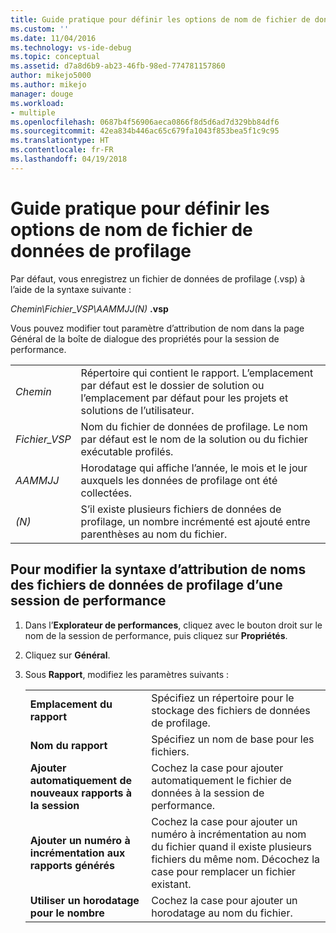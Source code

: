```yaml
---
title: Guide pratique pour définir les options de nom de fichier de données de profilage | Microsoft Docs
ms.custom: ''
ms.date: 11/04/2016
ms.technology: vs-ide-debug
ms.topic: conceptual
ms.assetid: d7a8d6b9-ab23-46fb-98ed-774781157860
author: mikejo5000
ms.author: mikejo
manager: douge
ms.workload:
- multiple
ms.openlocfilehash: 0687b4f56906aeca0866f8d5d6ad7d329bb84df6
ms.sourcegitcommit: 42ea834b446ac65c679fa1043f853bea5f1c9c95
ms.translationtype: HT
ms.contentlocale: fr-FR
ms.lasthandoff: 04/19/2018
---
```

# <a name="how-to-set-performance-data-file-name-options"></a>Guide pratique pour définir les options de nom de fichier de données de profilage

Par défaut, vous enregistrez un fichier de données de profilage (.vsp) à l’aide de la syntaxe suivante :

*Chemin\Fichier_VSP\AAMMJJ(N)* **.vsp**

Vous pouvez modifier tout paramètre d’attribution de nom dans la page Général de la boîte de dialogue des propriétés pour la session de performance.

|||
|-|-|
|*Chemin*|Répertoire qui contient le rapport. L’emplacement par défaut est le dossier de solution ou l’emplacement par défaut pour les projets et solutions de l’utilisateur.|
|*Fichier_VSP*|Nom du fichier de données de profilage. Le nom par défaut est le nom de la solution ou du fichier exécutable profilés.|
|*AAMMJJ*|Horodatage qui affiche l’année, le mois et le jour auxquels les données de profilage ont été collectées.|
|*(N)*|S’il existe plusieurs fichiers de données de profilage, un nombre incrémenté est ajouté entre parenthèses au nom du fichier.|

## <a name="to-change-the-naming-syntax-of-the-profiling-data-files-of-a-performance-session"></a>Pour modifier la syntaxe d’attribution de noms des fichiers de données de profilage d’une session de performance

1. Dans l’**Explorateur de performances**, cliquez avec le bouton droit sur le nom de la session de performance, puis cliquez sur **Propriétés**.

2. Cliquez sur **Général**.

3. Sous **Rapport**, modifiez les paramètres suivants :

    |||
    |-|-|
    |**Emplacement du rapport**|Spécifiez un répertoire pour le stockage des fichiers de données de profilage.|
    |**Nom du rapport**|Spécifiez un nom de base pour les fichiers.|
    |**Ajouter automatiquement de nouveaux rapports à la session**|Cochez la case pour ajouter automatiquement le fichier de données à la session de performance.|
    |**Ajouter un numéro à incrémentation aux rapports générés**|Cochez la case pour ajouter un numéro à incrémentation au nom du fichier quand il existe plusieurs fichiers du même nom. Décochez la case pour remplacer un fichier existant.|
    |**Utiliser un horodatage pour le nombre**|Cochez la case pour ajouter un horodatage au nom du fichier.|